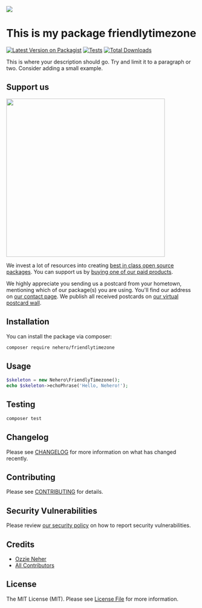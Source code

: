 
[<img src="https://github-ads.s3.eu-central-1.amazonaws.com/support-ukraine.svg?t=1" />](https://supportukrainenow.org)

# This is my package friendlytimezone

[![Latest Version on Packagist](https://img.shields.io/packagist/v/nehero/friendlytimezone.svg?style=flat-square)](https://packagist.org/packages/nehero/friendlytimezone)
[![Tests](https://github.com/nehero/friendlytimezone/actions/workflows/run-tests.yml/badge.svg?branch=main)](https://github.com/nehero/friendlytimezone/actions/workflows/run-tests.yml)
[![Total Downloads](https://img.shields.io/packagist/dt/nehero/friendlytimezone.svg?style=flat-square)](https://packagist.org/packages/nehero/friendlytimezone)

This is where your description should go. Try and limit it to a paragraph or two. Consider adding a small example.

## Support us

[<img src="https://github-ads.s3.eu-central-1.amazonaws.com/friendlytimezone.jpg?t=1" width="419px" />](https://spatie.be/github-ad-click/friendlytimezone)

We invest a lot of resources into creating [best in class open source packages](https://spatie.be/open-source). You can support us by [buying one of our paid products](https://spatie.be/open-source/support-us).

We highly appreciate you sending us a postcard from your hometown, mentioning which of our package(s) you are using. You'll find our address on [our contact page](https://spatie.be/about-us). We publish all received postcards on [our virtual postcard wall](https://spatie.be/open-source/postcards).

## Installation

You can install the package via composer:

```bash
composer require nehero/friendlytimezone
```

## Usage

```php
$skeleton = new Nehero\FriendlyTimezone();
echo $skeleton->echoPhrase('Hello, Nehero!');
```

## Testing

```bash
composer test
```

## Changelog

Please see [CHANGELOG](CHANGELOG.md) for more information on what has changed recently.

## Contributing

Please see [CONTRIBUTING](https://github.com/spatie/.github/blob/main/CONTRIBUTING.md) for details.

## Security Vulnerabilities

Please review [our security policy](../../security/policy) on how to report security vulnerabilities.

## Credits

- [Ozzie Neher](https://github.com/ozziexsh)
- [All Contributors](../../contributors)

## License

The MIT License (MIT). Please see [License File](LICENSE.md) for more information.
